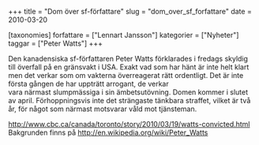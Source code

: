 +++
title = "Dom över sf-författare"
slug = "dom_over_sf_forfattare"
date = 2010-03-20

[taxonomies]
forfattare = ["Lennart Jansson"]
kategorier = ["Nyheter"]
taggar = ["Peter Watts"]
+++

Den kanadensiska sf-författaren Peter Watts förklarades i fredags skyldig till överfall på en gränsvakt i USA. Exakt vad som har hänt är inte helt klart men det verkar som om vakterna överreagerat rätt ordentligt. Det är inte första gången de har uppträtt arrogant, de verkar vara närmast slumpmässiga i sin ämbetsutövning. Domen kommer i slutet av april. Förhoppningsvis inte det strängaste tänkbara straffet, vilket är två år, för något som närmast motsvarar våld mot tjänsteman.
<div><a href="http://www.cbc.ca/canada/toronto/story/2010/03/19/watts-convicted.html">http://www.cbc.ca/canada/toronto/story/2010/03/19/watts-convicted.html</a></div>
<div></div>
<div>
<div><a href="http://www.cbc.ca/canada/toronto/story/2010/03/19/watts-convicted.html"></a>Bakgrunden finns på <a href="http://en.wikipedia.org/wiki/Peter_Watts">http://en.wikipedia.org/wiki/Peter_Watts</a></div>
</div>

